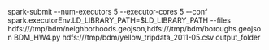 spark-submit --num-executors 5 --executor-cores 5 --conf spark.executorEnv.LD_LIBRARY_PATH=$LD_LIBRARY_PATH --files hdfs:///tmp/bdm/neighborhoods.geojson,hdfs:///tmp/bdm/boroughs.geojson BDM_HW4.py hdfs:///tmp/bdm/yellow_tripdata_2011-05.csv output_folder